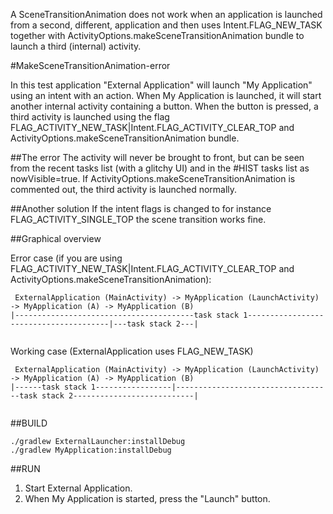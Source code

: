 A SceneTransitionAnimation does not work when an application is launched from a second, different, application and then uses Intent.FLAG_NEW_TASK together with ActivityOptions.makeSceneTransitionAnimation bundle to launch a third (internal) activity.

#MakeSceneTransitionAnimation-error

In this test application "External Application" will launch "My Application" using an intent with an action. When My Application is launched, it will start another internal activity containing a
button. When the  button is pressed, a third activity is launched using the flag FLAG_ACTIVITY_NEW_TASK|Intent.FLAG_ACTIVITY_CLEAR_TOP and ActivityOptions.makeSceneTransitionAnimation bundle. 

##The error
The activity will never be brought to front, but can be seen from the recent tasks list (with a glitchy UI) and in the #HIST tasks list as nowVisible=true. If ActivityOptions.makeSceneTransitionAnimation is commented out, the third activity is launched normally.

##Another solution
If the intent flags is changed to for instance FLAG_ACTIVITY_SINGLE_TOP the scene transition works fine.

##Graphical overview

Error case (if you are using FLAG_ACTIVITY_NEW_TASK|Intent.FLAG_ACTIVITY_CLEAR_TOP and ActivityOptions.makeSceneTransitionAnimation):
```
 ExternalApplication (MainActivity) -> MyApplication (LaunchActivity) -> MyApplication (A) -> MyApplication (B)
|----------------------------------------task stack 1---------------------------------------|---task stack 2---|
 
```

Working case (ExternalApplication uses FLAG_NEW_TASK)
```
 ExternalApplication (MainActivity) -> MyApplication (LaunchActivity) -> MyApplication (A) -> MyApplication (B)
|------task stack 1-----------------|-----------------------------------task stack 2---------------------------|
 
```

##BUILD
```
./gradlew ExternalLauncher:installDebug
./gradlew MyApplication:installDebug
```

##RUN
1. Start External Application.
2. When My Application is started, press the "Launch" button.
